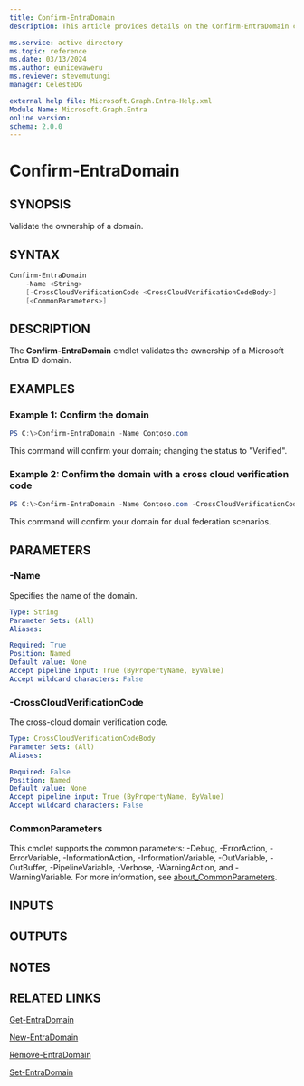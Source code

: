 ```yaml
---
title: Confirm-EntraDomain
description: This article provides details on the Confirm-EntraDomain command.

ms.service: active-directory
ms.topic: reference
ms.date: 03/13/2024
ms.author: eunicewaweru
ms.reviewer: stevemutungi
manager: CelesteDG

external help file: Microsoft.Graph.Entra-Help.xml
Module Name: Microsoft.Graph.Entra
online version:
schema: 2.0.0
---
```


# Confirm-EntraDomain

## SYNOPSIS
Validate the ownership of a domain.

## SYNTAX

```powershell
Confirm-EntraDomain 
    -Name <String> 
    [-CrossCloudVerificationCode <CrossCloudVerificationCodeBody>]
    [<CommonParameters>]
```

## DESCRIPTION
The **Confirm-EntraDomain** cmdlet validates the ownership of a Microsoft Entra ID domain.

## EXAMPLES

### Example 1: Confirm the domain
```powershell
PS C:\>Confirm-EntraDomain -Name Contoso.com
```

This command will confirm your domain; changing the status to "Verified".

### Example 2: Confirm the domain with a cross cloud verification code
```powershell
PS C:\>Confirm-EntraDomain -Name Contoso.com -CrossCloudVerificationCode ms84324896
```

This command will confirm your domain for dual federation scenarios.

## PARAMETERS

### -Name
Specifies the name of the domain.

```yaml
Type: String
Parameter Sets: (All)
Aliases:

Required: True
Position: Named
Default value: None
Accept pipeline input: True (ByPropertyName, ByValue)
Accept wildcard characters: False
```

### -CrossCloudVerificationCode
The cross-cloud domain verification code.

```yaml
Type: CrossCloudVerificationCodeBody
Parameter Sets: (All)
Aliases:

Required: False
Position: Named
Default value: None
Accept pipeline input: True (ByPropertyName, ByValue)
Accept wildcard characters: False
```

### CommonParameters
This cmdlet supports the common parameters: -Debug, -ErrorAction, -ErrorVariable, -InformationAction, -InformationVariable, -OutVariable, -OutBuffer, -PipelineVariable, -Verbose, -WarningAction, and -WarningVariable. For more information, see [about_CommonParameters](http://go.microsoft.com/fwlink/?LinkID=113216).

## INPUTS

## OUTPUTS

## NOTES

## RELATED LINKS

[Get-EntraDomain](Get-EntraDomain.md)

[New-EntraDomain](New-EntraDomain.md)

[Remove-EntraDomain](Remove-EntraDomain.md)

[Set-EntraDomain](Set-EntraDomain.md)

